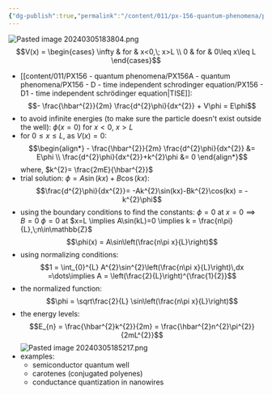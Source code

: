```yaml
---
{"dg-publish":true,"permalink":"/content/011/px-156-quantum-phenomena/px-156-a-quantum-phenomena/px-156-d-time-independent-schrodinger-equation/px-156-d2-infinite-potential-well/","noteIcon":"1","created":"2024-11-25T10:50:32.000+00:00","updated":"2024-11-26T20:02:19.035+00:00"}
---
```


 ![Pasted image 20240305183804.png](/img/user/pics/Pasted%20image%2020240305183804.png)
$$V(x) = \begin{cases}
\infty & for & x<0,\; x>L \\
0 & for & 0\leq x\leq L
\end{cases}$$
- [[content/011/PX156 - quantum phenomena/PX156A - quantum phenomena/PX156 - D - time independent schrodinger equation/PX156 - D1 - time independent schrödinger equation\|TISE]]: 
$$- \frac{\hbar^{2}}{2m} \frac{d^{2}\phi}{dx^{2}} + V\phi = E\phi$$
- to avoid infinite energies (to make sure the particle doesn't exist outside the well): $\phi(x=0)$ for $x<0$, $x>L$
- for $0\leq x\leq L$, as $V(x)=0:$ 
$$\begin{align*}
		- \frac{\hbar^{2}}{2m} \frac{d^{2}\phi}{dx^{2}} &= E\phi \\
		\frac{d^{2}\phi}{dx^{2}}+k^{2}\phi &= 0
	\end{align*}$$
	where, $k^{2}= \frac{2mE}{\hbar^{2}}$
- trial solution: $\phi=A\sin(kx)+B\cos(kx):$ 
$$\frac{d^{2}\phi}{dx^{2}}= -Ak^{2}\sin(kx)-Bk^{2}\cos(kx) = -k^{2}\phi$$
- using the boundary conditions to find the constants:
	$\phi=0$ at $x=0 \implies B=0$
	$\phi=0$ at $x=L \implies A\sin(kL)=0 \implies k = \frac{n\pi}{L},\;n\in\mathbb{Z}$
$$\phi(x) = A\sin\left(\frac{n\pi x}{L}\right)$$
- using normalizing conditions: 
$$1 = \int_{0}^{L} A^{2}\sin^{2}\left(\frac{n\pi x}{L}\right)\,dx =\dots\implies A = \left(\frac{2}{L}\right)^{\frac{1}{2}}$$
- the normalized function: 
$$\phi = \sqrt\frac{2}{L} \sin\left(\frac{n\pi x}{L}\right)$$
- the energy levels: 
$$E_{n} = \frac{\hbar^{2}k^{2}}{2m} = \frac{\hbar^{2}n^{2}\pi^{2}}{2mL^{2}}$$
![Pasted image 20240305185217.png](/img/user/pics/Pasted%20image%2020240305185217.png)
- examples:
	- semiconductor quantum well
	- carotenes (conjugated polyenes)
	- conductance quantization in nanowires

